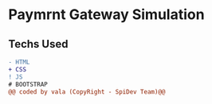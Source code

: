 # Paymrnt Gateway Simulation 

## Techs Used
```diff
- HTML
+ CSS
! JS
# BOOTSTRAP
@@ coded by vala (CopyRight - SpiDev Team)@@
```

